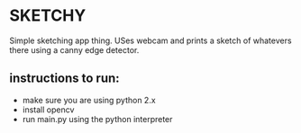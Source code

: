 # SKETCHY
Simple sketching app thing. USes webcam and prints a sketch of whatevers there
using a canny edge detector.

## instructions to run:
- make sure you are using python 2.x
- install opencv
- run main.py using the python interpreter
